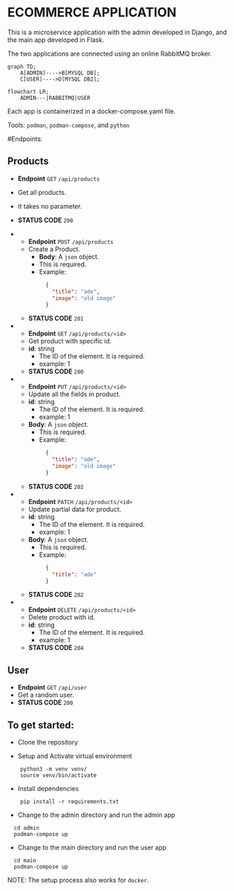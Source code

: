 
# ECOMMERCE APPLICATION

This is a microservice application with the admin developed in Django, and the main app
developed in Flask.

The two applications are connected using an online RabbitMQ broker.

```mermaid
graph TD;
    A[ADMIN]---->B[MYSQL DB];
    C[USER]---->D[MYSQL DB2];
```

```mermaid
flowchart LR;
    ADMIN---|RABBITMQ|USER
```
Each app is containerized in a docker-compose.yaml file.

Tools: `podman`, `podman-compose`, and `python`

#Endpoints:


Products
- 
  - **Endpoint** ``GET`` `/api/products`
  - Get all products. 
  - It takes no parameter.
  - **STATUS CODE** ``200``


- 
    - **Endpoint** ``POST`` `/api/products`
    - Create a Product.
      - **Body**: A `json` object.
      - This is required.
      - Example: 
        ```json
          {
            "title": "ade",
            "image": "old image"
          }
        ```
  - **STATUS CODE** ``201``


- 
  - **Endpoint** ``GET`` `/api/products/<id>`
  - Get product with specific id.
  - **id**: string
    - The ID of the element. It is required.
    - example: 1 
  - **STATUS CODE** ``200``


- 
  - **Endpoint** ``PUT`` `/api/products/<id>`
  - Update all the fields in product.
  - **id**: string
    - The ID of the element. It is required.
    - example: 1 
  - **Body**: A `json` object.
      - This is required.
      - Example: 
        ```json
          {
            "title": "ade",
            "image": "old image"
          }
        ```
  - **STATUS CODE** ``202``


- 
  - **Endpoint** ``PATCH`` `/api/products/<id>`
  - Update partial data for product.
  - **id**: string
    - The ID of the element. It is required.
    - example: 1 
  - **Body**: A `json` object.
      - This is required.
      - Example: 
        ```json
          {
            "title": "ade"
          }
        ```
  - **STATUS CODE** ``202``


- 
  - **Endpoint** ``DELETE`` `/api/products/<id>`
  - Delete product with id.
  - **id**: string
    - The ID of the element. It is required.
    - example: 1
  - **STATUS CODE** ``204``


User
- 
  - **Endpoint** ``GET`` `/api/user`
  - Get a random user.
  - **STATUS CODE** ``200``


To get started:
-

- Clone the repository


- Setup and Activate virtual environment
```shell
    python3 -m venv venv/
    source venv/bin/activate
```

- Install dependencies
```shell
    pip install -r requirements.txt
```

- Change to the admin directory and run the admin app
```shell
  cd admin
  podman-compose up
```

- Change to the main directory and run the user app
```shell
  cd main
  podman-compose up
```
NOTE: The setup process also works for `docker`.